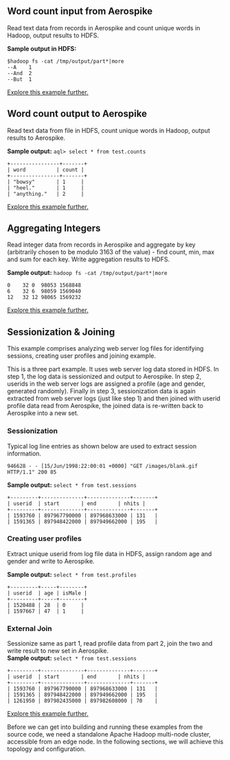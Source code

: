 ## Word count input from Aerospike

Read text data from records in Aerospike and count unique words in Hadoop, output results to HDFS.

**Sample output in HDFS:** 
```asciidoc
$hadoop fs -cat /tmp/output/part*|more
--A    1
--And  2
--But  1
```
[Explore this example further.](/docs/connectors/community/ashadoop/handson/examples/wordCountInput.html)

## Word count output to Aerospike
Read text data from file in HDFS, count unique words in Hadoop, output results to Aerospike.

**Sample output:**  `aql> select * from test.counts`  
```asciidoc
+----------------+-------+
| word       	| count |
+----------------+-------+
| "bowsy"    	| 1 	|
| "heel."    	| 1 	|
| "anything."	| 2 	|
```

[Explore this example further.](/docs/connectors/community/ashadoop/handson/examples/wordCountOutput.html)

## Aggregating Integers 
Read integer data from records in Aerospike and aggregate by key (arbitrarily chosen to be  modulo 3163 of the value) - find count, min, max and sum for each key.  Write aggregation results to HDFS.

**Sample output:** `hadoop fs -cat /tmp/output/part*|more`  
```asciidoc
0    32 0  98053 1568848
6    32 6  98059 1569040
12   32 12 98065 1569232
```

[Explore this example further.](/docs/connectors/community/ashadoop/handson/examples/aggInput.html)


## Sessionization & Joining

This example comprises analyzing web server log files for identifying sessions, creating user profiles and joining example.

This is a three part example. It uses web server log data stored in HDFS. In step 1, the log data is sessionized and output to Aerospike. In step 2, userids in the web server logs are assigned a profile (age and gender, generated randomly). Finally in step 3, sessionization data is again extracted from web server logs (just like step 1) and then joined with userid profile data read from Aerospike, the joined data is re-written back to Aerospike into a new set.

### Sessionization
Typical log line entries as shown below are used to extract session information.  
```
946628 - - [15/Jun/1998:22:00:01 +0000] "GET /images/blank.gif HTTP/1.1" 200 85
```
**Sample output:** `select * from test.sessions`  
```asciidoc
+---------+--------------+--------------+-------+
| userid  | start    	| end      	| nhits |
+---------+--------------+--------------+-------+
| 1593760 | 897967790000 | 897968633000 | 131   |
| 1591365 | 897948422000 | 897949662000 | 195   |
```

### Creating user profiles
Extract unique userid from log file data in HDFS, assign random age and gender	and write to Aerospike.

**Sample output:** `select * from test.profiles`  
```asciidoc
+---------+-----+--------+
| userid  | age | isMale |
+---------+-----+--------+
| 1520488 | 28  | 0  	|
| 1597667 | 47  | 1  	|
```

### External Join
Sessionize same as part 1, read profile data from part 2, join the two and write result to new set in Aerospike.  
**Sample output:** `select * from test.sessions`  
```asciidoc
+---------+--------------+--------------+-------+
| userid  | start    	| end      	| nhits |
+---------+--------------+--------------+-------+
| 1593760 | 897967790000 | 897968633000 | 131   |
| 1591365 | 897948422000 | 897949662000 | 195   |
| 1261950 | 897982435000 | 897982608000 | 70	|
```


[Explore this example further.](/docs/connectors/community/ashadoop/handson/examples/externalJoin.html)

Before we can get into building and running these examples from the source code, we need a standalone Apache Hadoop multi-node cluster, accessible from an edge node. In the following sections, we will achieve this topology and configuration.

